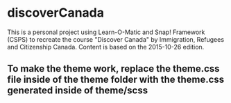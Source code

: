 # discoverCanada

This is a personal project using Learn-O-Matic and Snap! Framework (CSPS) to recreate the course "Discover Canada" by Immigration, Refugees and Citizenship Canada. Content is based on the 2015-10-26 edition.

## To make the theme work, replace the theme.css file inside of the theme folder with the theme.css generated inside of theme/scss

